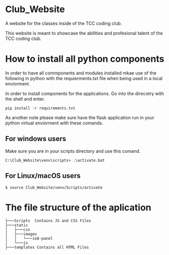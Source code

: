 # Club_Website
A website for the classes inside of the TCC coding club.

This website is meant to showcase the ablilties and profesional talent of the TCC coding club.


# How to install all python components #

In order to have all commponents and modules installed mkae use of the following in python with the requierments.txt file when being used in a local enviorment.

In order to install components for the applications. Go into the direcotry with the shell and enter.

``` 
pip install -r requirements.txt 
```
As another note please make sure have the flask application run in your python virtual enviorment with these comands.

## For windows users
Make sure you are in your scripts directory and use this comand.
```
C:\Club_Website\venv\scripts> .\activate.bat
```
## For Linux/macOS users 
```
$ source Club_Website/venv/Scripts/activate
```

# The file structure of the aplication 

```
├───Scripts  Contains JS and CSS Files
├───static
│   ├───css
│   ├───images
│   │   └───ie8-panel
│   └───js
├───templates Contains all HTML Files
```
